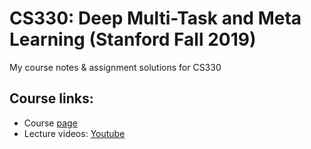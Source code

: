 # CS330: Deep Multi-Task and Meta Learning (Stanford Fall 2019)

My course notes & assignment solutions for CS330


## Course links:
- Course [page](https://cs330.stanford.edu/)
- Lecture videos: [Youtube](https://www.youtube.com/watch?v=0rZtSwNOTQo&list=PLoROMvodv4rMC6zfYmnD7UG3LVvwaITY5)